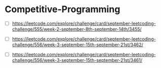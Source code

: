 # Competitive-Programming
- [ ] https://leetcode.com/explore/challenge/card/september-leetcoding-challenge/555/week-2-september-8th-september-14th/3455/

- [ ] https://leetcode.com/explore/challenge/card/september-leetcoding-challenge/556/week-3-september-15th-september-21st/3462/

- [ ] https://leetcode.com/explore/challenge/card/september-leetcoding-challenge/556/week-3-september-15th-september-21st/3461/
